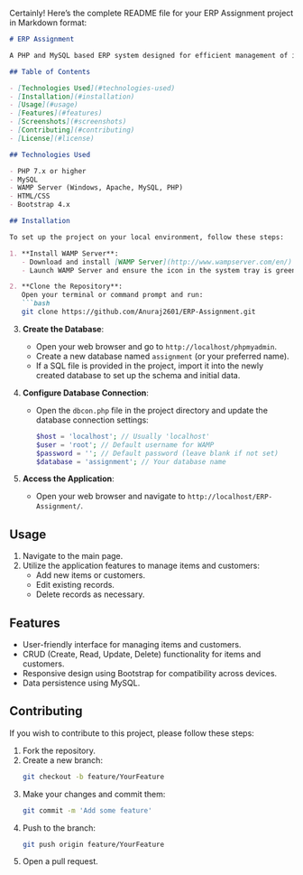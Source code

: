 Certainly! Here’s the complete README file for your ERP Assignment project in Markdown format:

```markdown
# ERP Assignment

A PHP and MySQL based ERP system designed for efficient management of items and customers. This project provides a user-friendly interface for adding, editing, and deleting records while ensuring data persistence through a MySQL database.

## Table of Contents

- [Technologies Used](#technologies-used)
- [Installation](#installation)
- [Usage](#usage)
- [Features](#features)
- [Screenshots](#screenshots)
- [Contributing](#contributing)
- [License](#license)

## Technologies Used

- PHP 7.x or higher
- MySQL
- WAMP Server (Windows, Apache, MySQL, PHP)
- HTML/CSS
- Bootstrap 4.x

## Installation

To set up the project on your local environment, follow these steps:

1. **Install WAMP Server**:
   - Download and install [WAMP Server](http://www.wampserver.com/en/).
   - Launch WAMP Server and ensure the icon in the system tray is green.

2. **Clone the Repository**:
   Open your terminal or command prompt and run:
   ```bash
   git clone https://github.com/Anuraj2601/ERP-Assignment.git
   ```

3. **Create the Database**:
   - Open your web browser and go to `http://localhost/phpmyadmin`.
   - Create a new database named `assignment` (or your preferred name).
   - If a SQL file is provided in the project, import it into the newly created database to set up the schema and initial data.

4. **Configure Database Connection**:
   - Open the `dbcon.php` file in the project directory and update the database connection settings:
     ```php
     $host = 'localhost'; // Usually 'localhost'
     $user = 'root'; // Default username for WAMP
     $password = ''; // Default password (leave blank if not set)
     $database = 'assignment'; // Your database name
     ```

5. **Access the Application**:
   - Open your web browser and navigate to `http://localhost/ERP-Assignment/`.

## Usage

1. Navigate to the main page.
2. Utilize the application features to manage items and customers:
   - Add new items or customers.
   - Edit existing records.
   - Delete records as necessary.

## Features

- User-friendly interface for managing items and customers.
- CRUD (Create, Read, Update, Delete) functionality for items and customers.
- Responsive design using Bootstrap for compatibility across devices.
- Data persistence using MySQL.


## Contributing

If you wish to contribute to this project, please follow these steps:

1. Fork the repository.
2. Create a new branch:
   ```bash
   git checkout -b feature/YourFeature
   ```
3. Make your changes and commit them:
   ```bash
   git commit -m 'Add some feature'
   ```
4. Push to the branch:
   ```bash
   git push origin feature/YourFeature
   ```
5. Open a pull request.

